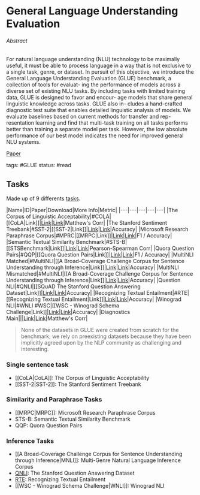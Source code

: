 # General Language Understanding Evaluation

###### Abstract

For natural language understanding (NLU) technology to be maximally useful, it must be able to process language in a way that is not exclusive to a single task, genre, or dataset. In pursuit of this objective, we introduce the General Language Understanding Evaluation (GLUE) benchmark, a collection of tools for evaluat- ing the performance of models across a diverse set of existing NLU tasks. By including tasks with limited training data, GLUE is designed to favor and encour- age models that share general linguistic knowledge across tasks. GLUE also in- cludes a hand-crafted diagnostic test suite that enables detailed linguistic analysis of models. We evaluate baselines based on current methods for transfer and rep- resentation learning and find that multi-task training on all tasks performs better than training a separate model per task. However, the low absolute performance of our best model indicates the need for improved general NLU systems.

[Paper](https://openreview.net/pdf?id=rJ4km2R5t7)

tags: #GLUE
status: #read

## Tasks
Made up of 9 differents [tasks](https://gluebenchmark.com/tasks). 

|Name|ID|Paper|Download|More Info|Metric|
|---|---|---|---|---|
|The Corpus of Linguistic Acceptability|#COLA|[[CoLA\|Link]]|[Link](https://dl.fbaipublicfiles.com/glue/data/CoLA.zip)|[Link](https://nyu-mll.github.io/CoLA/)|Matthew's Corr|
|The Stanford Sentiment Treebank|#SST-2|[[SST-2\|Link]]|[Link](https://dl.fbaipublicfiles.com/glue/data/SST-2.zip)|[Link](https://nlp.stanford.edu/sentiment/index.html)|Accuracy|
|Microsoft Research Paraphrase Corpus|#MPRC|[[MRPC\|Link]]|[Link](https://www.microsoft.com/en-us/download/details.aspx?id=52398)|[Link](https://microsoft.com/en-us/download/details.aspx?id=52398)|F1 / Accuracy|
|Semantic Textual Similarity Benchmark|#STS-B|[[STSBenchmark\|Link]]|[Link](https://dl.fbaipublicfiles.com/glue/data/STS-B.zip)|[Link](http://ixa2.si.ehu.es/stswiki/index.php/STSbenchmark)|Pearson-Spearman Corr|
|Quora Question Pairs|#QQP|[[Quora Question Pairs\|Link]]|[Link](https://dl.fbaipublicfiles.com/glue/data/QQP-clean.zip)|[Link](https://data.quora.com/First-Quora-Dataset-Release-Question-Pairs)|F1 / Accuracy|
|MultiNLI Matched|#MultiNLI|[[A Broad-Coverage Challenge Corpus for Sentence Understanding through Inference\|Link]]|[Link](https://dl.fbaipublicfiles.com/glue/data/MNLI.zip)|[Link](http://www.nyu.edu/projects/bowman/multinli/)|Accuracy|
|MultiNLI Mismatched|#MultiNLI|[[A Broad-Coverage Challenge Corpus for Sentence Understanding through Inference\|Link]]|[Link](https://dl.fbaipublicfiles.com/glue/data/MNLI.zip)|[Link](http://www.nyu.edu/projects/bowman/multinli/)|Accuracy|
|Question NLI|#QNLI|[[SQuAD The Stanford Question Answering Dataset\|Link]]|[Link](https://dl.fbaipublicfiles.com/glue/data/QNLIv2.zip)|[Link](https://rajpurkar.github.io/SQuAD-explorer/)|Accuracy|
|Recognizing Textual Entailment|#RTE|[[Recognizing Textual Entailment\|Link]]|[Link](https://dl.fbaipublicfiles.com/glue/data/RTE.zip)|[Link](https://aclweb.org/aclwiki/Recognizing_Textual_Entailment)|Accuracy|
|Winograd NLI|#WNLI #WSC|[[WSC - Winograd Schema Challenge\|Link]]|[Link](https://dl.fbaipublicfiles.com/glue/data/WNLI.zip)|[Link](https://cs.nyu.edu/faculty/davise/papers/WinogradSchemas/WS.html)|Accuracy|
|Diagnostics Main|||[Link](https://dl.fbaipublicfiles.com/glue/data/AX.tsv)|[Link](https://gluebenchmark.com/diagnostics)|Matthew's Corr|

>  None of the datasets in GLUE were created from scratch for the benchmark; we rely on preexisting datasets because they have been implicitly agreed upon by the NLP community as challenging and interesting.

### Single sentence task
- [[CoLA|CoLA]]: The Corpus of Linguistic Acceptability
- [[SST-2|SST-2]]: The Stanford Sentiment Treebank

### Similarity and Paraphrase Tasks

 - [[MRPC|MRPC]]: Microsoft Research Paraphrase Corpus
 - STS-B: Semantic Textual Similarity Benchmark
 - QQP: Quora Question Pairs


### Inference Tasks

- [[A Broad-Coverage Challenge Corpus for Sentence Understanding through Inference|MNLI]]:  Multi-Genre Natural Language Inference Corpus
- [QNLI](https://rajpurkar.github.io/SQuAD-explorer/):  The Stanford Question Answering Dataset
- [RTE](https://aclweb.org/aclwiki/Recognizing_Textual_Entailment): Recognizing Textual Entailment
- [[WSC - Winograd Schema Challenge|WNLI]]: Winograd NLI
